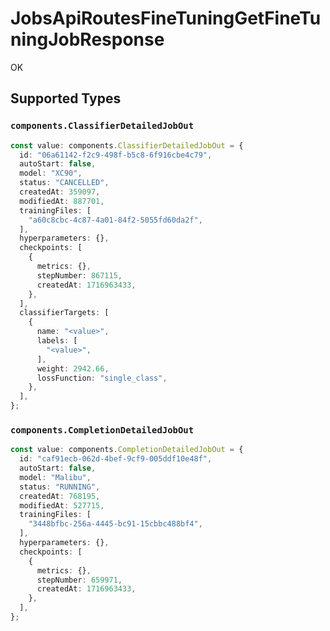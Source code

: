 # JobsApiRoutesFineTuningGetFineTuningJobResponse

OK


## Supported Types

### `components.ClassifierDetailedJobOut`

```typescript
const value: components.ClassifierDetailedJobOut = {
  id: "06a61142-f2c9-498f-b5c8-6f916cbe4c79",
  autoStart: false,
  model: "XC90",
  status: "CANCELLED",
  createdAt: 359097,
  modifiedAt: 887701,
  trainingFiles: [
    "a60c8cbc-4c87-4a01-84f2-5055fd60da2f",
  ],
  hyperparameters: {},
  checkpoints: [
    {
      metrics: {},
      stepNumber: 867115,
      createdAt: 1716963433,
    },
  ],
  classifierTargets: [
    {
      name: "<value>",
      labels: [
        "<value>",
      ],
      weight: 2942.66,
      lossFunction: "single_class",
    },
  ],
};
```

### `components.CompletionDetailedJobOut`

```typescript
const value: components.CompletionDetailedJobOut = {
  id: "caf91ecb-062d-4bef-9cf9-005ddf10e48f",
  autoStart: false,
  model: "Malibu",
  status: "RUNNING",
  createdAt: 768195,
  modifiedAt: 527715,
  trainingFiles: [
    "3448bfbc-256a-4445-bc91-15cbbc488bf4",
  ],
  hyperparameters: {},
  checkpoints: [
    {
      metrics: {},
      stepNumber: 659971,
      createdAt: 1716963433,
    },
  ],
};
```

